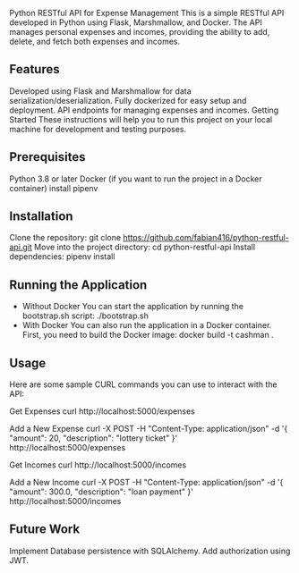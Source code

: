 Python RESTful API for Expense Management
This is a simple RESTful API developed in Python using Flask, Marshmallow, and Docker. The API manages personal expenses and incomes, providing the ability to add, delete, and fetch both expenses and incomes.

## Features
Developed using Flask and Marshmallow for data serialization/deserialization.
Fully dockerized for easy setup and deployment.
API endpoints for managing expenses and incomes.
Getting Started
These instructions will help you to run this project on your local machine for development and testing purposes.

## Prerequisites
Python 3.8 or later
Docker (if you want to run the project in a Docker container)
install pipenv

## Installation
Clone the repository: git clone https://github.com/fabian416/python-restful-api.git
Move into the project directory: cd python-restful-api
Install dependencies: pipenv install
  
## Running the Application
- Without Docker
You can start the application by running the bootstrap.sh script:
  ./bootstrap.sh
- With Docker
You can also run the application in a Docker container. First, you need to build the Docker image:
  docker build -t cashman .

## Usage
Here are some sample CURL commands you can use to interact with the API:

Get Expenses
curl http://localhost:5000/expenses
  
Add a New Expense
curl -X POST -H "Content-Type: application/json" -d '{
    "amount": 20,
    "description": "lottery ticket"
}' http://localhost:5000/expenses
  
Get Incomes
curl http://localhost:5000/incomes
  
Add a New Income
curl -X POST -H "Content-Type: application/json" -d '{
    "amount": 300.0,
    "description": "loan payment"
}' http://localhost:5000/incomes
## Future Work
Implement Database persistence with SQLAlchemy.
Add authorization using JWT.
